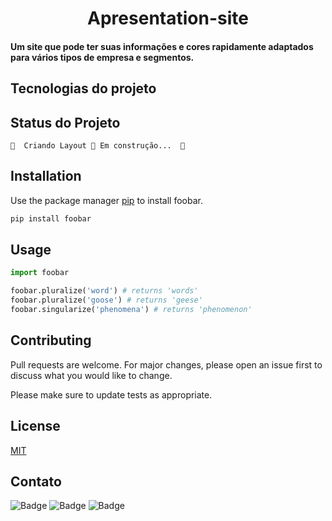 <h1 align="center">Apresentation-site</h1>

<h4>Um site que pode ter suas informações e cores rapidamente adaptados para vários tipos de empresa e segmentos.</h4>


## Tecnologias do projeto



## Status do Projeto

	🚧  Criando Layout 🚀 Em construção...  🚧


## Installation

Use the package manager [pip](https://pip.pypa.io/en/stable/) to install foobar.

```bash
pip install foobar
```

## Usage

```python
import foobar

foobar.pluralize('word') # returns 'words'
foobar.pluralize('goose') # returns 'geese'
foobar.singularize('phenomena') # returns 'phenomenon'
```

## Contributing
Pull requests are welcome. For major changes, please open an issue first to discuss what you would like to change.

Please make sure to update tests as appropriate.

## License
[MIT](https://choosealicense.com/licenses/mit/)

## Contato

![Badge](https://img.shields.io/badge/Linedin-%230A66C2?style=for-the-badge&logo=linkedin)
![Badge](https://img.shields.io/badge/Twitter-%231DA1F2?style=for-the-badge&logo=linkedin)
![Badge](https://img.shields.io/badge/Outlook-%231DA1F2?style=for-the-badge&logo=linkedin)

